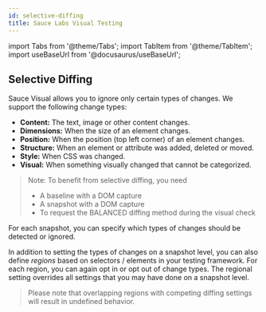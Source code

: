 ```yaml
---
id: selective-diffing
title: Sauce Labs Visual Testing
---
```


import Tabs from '@theme/Tabs';
import TabItem from '@theme/TabItem';
import useBaseUrl from '@docusaurus/useBaseUrl';

## Selective Diffing

Sauce Visual allows you to ignore only certain types of changes.
We support the following change types:
- **Content:** The text, image or other content changes.
- **Dimensions:** When the size of an element changes.
- **Position:** When the position (top left corner) of an element changes.
- **Structure:** When an element or attribute was added, deleted or moved.
- **Style:** When CSS was changed.
- **Visual:** When something visually changed that cannot be categorized.

> Note: To benefit from selective diffing, you need
>   - A baseline with a DOM capture
>   - A snapshot with a DOM capture
>   - To request the BALANCED diffing method during the visual check

For each snapshot, you can specify which types of changes should be detected or ignored.

In addition to setting the types of changes on a snapshot level, you can also define *regions*
based on selectors / elements in your testing framework.
For each region, you can again opt in or opt out of change types.
The regional setting overrides all settings that you may have done on a snapshot level.

> Please note that overlapping regions with competing diffing settings will result in undefined behavior.
